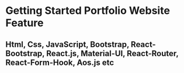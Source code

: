 # Getting Started Portfolio Website Feature

## Html, Css, JavaScript, Bootstrap, React-Bootstrap, React.js, Material-UI, React-Router, React-Form-Hook, Aos.js etc
